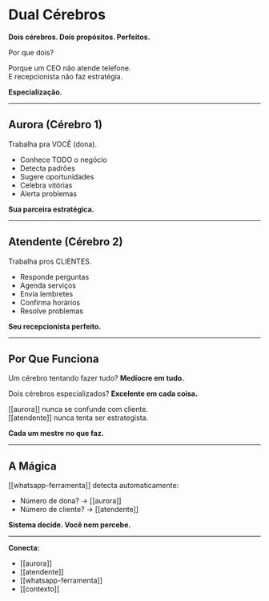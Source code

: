 # Dual Cérebros

**Dois cérebros. Dois propósitos. Perfeitos.**

Por que dois?

Porque um CEO não atende telefone.  
E recepcionista não faz estratégia.

**Especialização.**

---

## Aurora (Cérebro 1)

Trabalha pra VOCÊ (dona).

- Conhece TODO o negócio
- Detecta padrões
- Sugere oportunidades
- Celebra vitórias
- Alerta problemas

**Sua parceira estratégica.**

---

## Atendente (Cérebro 2)

Trabalha pros CLIENTES.

- Responde perguntas
- Agenda serviços
- Envia lembretes
- Confirma horários
- Resolve problemas

**Seu recepcionista perfeito.**

---

## Por Que Funciona

Um cérebro tentando fazer tudo? **Medíocre em tudo.**

Dois cérebros especializados? **Excelente em cada coisa.**

[[aurora]] nunca se confunde com cliente.  
[[atendente]] nunca tenta ser estrategista.

**Cada um mestre no que faz.**

---

## A Mágica

[[whatsapp-ferramenta]] detecta automaticamente:
- Número de dona? → [[aurora]]
- Número de cliente? → [[atendente]]

**Sistema decide. Você nem percebe.**

---

**Conecta:**
- [[aurora]]
- [[atendente]]
- [[whatsapp-ferramenta]]
- [[contexto]]
